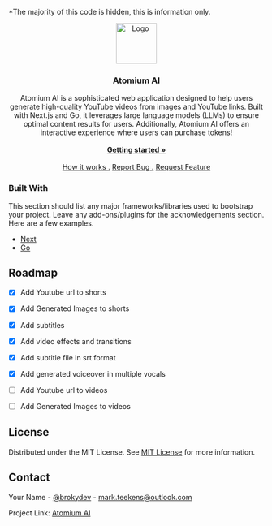 *The majority of this code is hidden, this is information only.
<br/>
<div align="center">
<a href="https://github.com/ShaanCoding/ReadME-Generator">
<img src="https://i.imgur.com/0a7pVSQ.png" alt="Logo" width="80" height="80">
</a>
<h3 align="center">Atomium AI</h3>
<p align="center">
Atomium AI is a sophisticated web application designed to help users generate high-quality YouTube videos from images and YouTube links. Built with Next.js and Go, it leverages large language models (LLMs) to ensure optimal content results for users. Additionally, Atomium AI offers an interactive experience where users can purchase tokens!
<br/>
<br/>
<a href="https://atomiumai.com/landing/introduction"><strong>Getting started »</strong></a>
<br/>
<br/>
<a href="https://atomiumai.com/landing/how-it-works">How it works .</a>  
<a href="https://github.com/markjkaem/atomiumai/issues">Report Bug .</a>
<a href="https://github.com/markjkaem/atomiumai/issues">Request Feature</a>
</p>
</div>

### Built With

This section should list any major frameworks/libraries used to bootstrap your project. Leave any add-ons/plugins for the acknowledgements section. Here are a few examples.

- [Next](https://nextjs.org)
- [Go](https://go.dev/)

## Roadmap

- [x] Add Youtube url to shorts
- [x] Add Generated Images to shorts
- [x] Add subtitles
- [x] Add video effects and transitions
- [x] Add subtitle file in srt format
- [x] Add generated voiceover in multiple vocals
- [ ] Add Youtube url to videos
- [ ] Add Generated Images to videos


## License

Distributed under the MIT License. See [MIT License](https://opensource.org/licenses/MIT) for more information.

## Contact

Your Name - [@brokydev](https://twitter.com/brokydev) - mark.teekens@outlook.com

Project Link: [Atomium AI](https://github.com/markjkaem/atomiumai)
